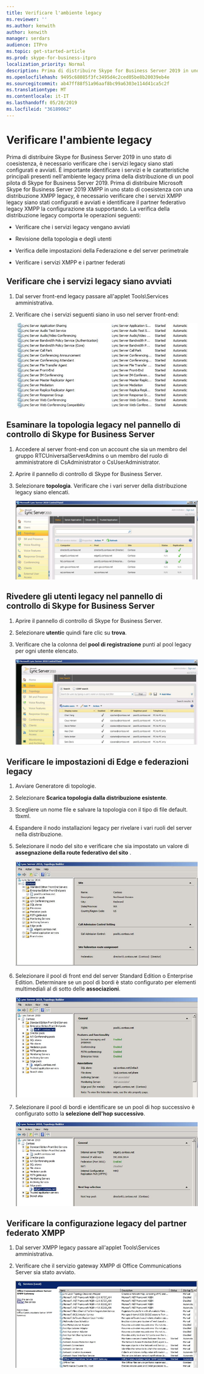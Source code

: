 ```yaml
---
title: Verificare l'ambiente legacy
ms.reviewer: ''
ms.author: kenwith
author: kenwith
manager: serdars
audience: ITPro
ms.topic: get-started-article
ms.prod: skype-for-business-itpro
localization_priority: Normal
description: Prima di distribuire Skype for Business Server 2019 in uno stato di coesistenza, è necessario verificare che i servizi legacy siano stati configurati e avviati. È importante identificare i servizi e le caratteristiche principali presenti nell'ambiente legacy, prima di distribuire un pool pilota di Skype for Business Server 2019. Prima di distribuire Microsoft Skype for Business Server 2019 XMPP in uno stato di coesistenza con una distribuzione XMPP legacy, è necessario verificare che i servizi XMPP legacy siano stati configurati e avviati e identificare il partner federato della configurazione XMPP legacy supporto.
ms.openlocfilehash: 9495c68085f3fc3495d4c2ced05be8b20039eb4e
ms.sourcegitcommit: ab47ff88f51a96aaf8bc99a6303e114d41ca5c2f
ms.translationtype: MT
ms.contentlocale: it-IT
ms.lasthandoff: 05/20/2019
ms.locfileid: "36189062"
---
```

# <a name="verify-the-legacy-environment"></a>Verificare l'ambiente legacy

Prima di distribuire Skype for Business Server 2019 in uno stato di coesistenza, è necessario verificare che i servizi legacy siano stati configurati e avviati. È importante identificare i servizi e le caratteristiche principali presenti nell'ambiente legacy prima della distribuzione di un pool pilota di Skype for Business Server 2019. Prima di distribuire Microsoft Skype for Business Server 2019 XMPP in uno stato di coesistenza con una distribuzione XMPP legacy, è necessario verificare che i servizi XMPP legacy siano stati configurati e avviati e identificare il partner federativo legacy XMPP la configurazione sta supportando. La verifica della distribuzione legacy comporta le operazioni seguenti:
  
- Verificare che i servizi legacy vengano avviati
    
- Revisione della topologia e degli utenti
    
- Verifica delle impostazioni della Federazione e del server perimetrale
    
- Verificare i servizi XMPP e i partner federati
    
## <a name="verify-that-legacy-services-are-started"></a>Verificare che i servizi legacy siano avviati

1. Dal server front-end legacy passare all'applet Tools\Services amministrativa.
    
2. Verificare che i servizi seguenti siano in uso nel server front-end:
    
     ![Elenco dei servizi in esecuzione nel server Front End](../media/migration_lyncserver_config_w14_services.jpg)
  
## <a name="review-the-legacy-topology-in-skype-for-business-server-control-panel"></a>Esaminare la topologia legacy nel pannello di controllo di Skype for Business Server

1. Accedere al server front-end con un account che sia un membro del gruppo RTCUniversalServerAdmins o un membro del ruolo di amministratore di CsAdministrator o CsUserAdministrator.
    
2. Aprire il pannello di controllo di Skype for Business Server.
    
3. Selezionare **topologia**. Verificare che i vari server della distribuzione legacy siano elencati.
    
     ![Pagina topologia pannello di controllo](../media/migration_lyncserver_2010_topology.JPG)
  
## <a name="review-legacy-users-in-skype-for-business-server-control-panel"></a>Rivedere gli utenti legacy nel pannello di controllo di Skype for Business Server

1. Aprire il pannello di controllo di Skype for Business Server.
    
2. Selezionare **utenti**e quindi fare clic su **trova**.
    
3. Verificare che la colonna del **pool di registrazione** punti al pool legacy per ogni utente elencato. 
    
     ![Elenco degli utenti del pannello di controllo](../media/migration_lyncserver_2010_allusers.JPG)
  
## <a name="verify-legacy-edge-and-federation-settings"></a>Verificare le impostazioni di Edge e federazioni legacy

1. Avviare Generatore di topologie.
    
2. Selezionare **Scarica topologia dalla distribuzione esistente**.
    
3. Scegliere un nome file e salvare la topologia con il tipo di file default. tbxml.
    
4. Espandere il nodo installazioni legacy per rivelare i vari ruoli del server nella distribuzione.
    
5. Selezionare il nodo del sito e verificare che sia impostato un valore di **assegnazione della route federativo del sito** . 
    
     ![Generatore di topologie - Route federazione sito](../media/migration_lyncserver_w14_federation.jpg)
  
6. Selezionare il pool di front end del server Standard Edition o Enterprise Edition. Determinare se un pool di bordi è stato configurato per elementi multimediali al di sotto delle **associazioni**. 
    
     ![Generatore di topologie con server e pool](../media/migration_lyncserver_w14_edgepool_media.jpg)
  
7. Selezionare il pool di bordi e identificare se un pool di hop successivo è configurato sotto la **selezione dell'hop successivo**.
    
     ![Generatore di topologie - Selezione hop successivo](../media/migration_lyncserver_w14_nexthop.jpg)
  
## <a name="verify-legacy-xmpp-federated-partner-configuration"></a>Verificare la configurazione legacy del partner federato XMPP

1. Dal server XMPP legacy passare all'applet Tools\Services amministrativa.
    
2. Verificare che il servizio gateway XMPP di Office Communications Server sia stato avviato. 
    
     ![Servizio gateway XMPP di Office Communications Server](../media/migration_lyncserver_15_xmpp_legacyservicesstarted.JPG)
  

